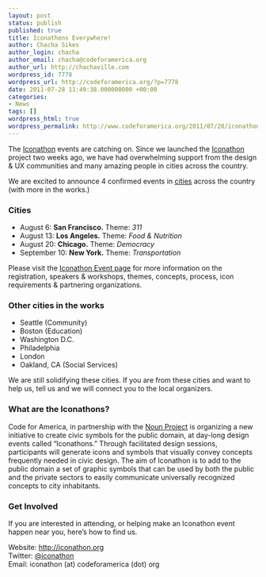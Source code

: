 ```yaml
---
layout: post
status: publish
published: true
title: Iconathons Everywhere!
author: Chacha Sikes
author_login: chacha
author_email: chacha@codeforamerica.org
author_url: http://chachaville.com
wordpress_id: 7778
wordpress_url: http://codeforamerica.org/?p=7778
date: 2011-07-28 11:49:38.000000000 +00:00
categories:
- News
tags: []
wordpress_html: true
wordpress_permalink: http://www.codeforamerica.org/2011/07/28/iconathons-everywhere/
---
```


<p>The <a href="http://iconathon.org">Iconathon</a> events are catching on. Since we launched the <a href="http://iconathon.org">Iconathon</a> project two weeks ago, we have had overwhelming support from the design &amp; UX communities and many amazing people in cities across the country.</p>
<p>We are excited to announce 4 confirmed events in <a href="http://iconathon.org/cities/">cities</a> across the country (with more in the works.) </p>
<h3>Cities</h3>
<ul>
<li>August 6: <strong>San Francisco.</strong> Theme: <em>311</em></li>
<li>August 13: <strong>Los Angeles.</strong> Theme: <em>Food &amp; Nutrition</em></li>
<li>August 20: <strong>Chicago.</strong> Theme: <em>Democracy</em></li>
<li>September 10: <strong>New York.</strong> Theme: <em>Transportation</em></li>
</ul>
<p>Please visit the <a href="http://iconathon.org/cities/">Iconathon Event page</a> for more information on the registration, speakers &amp; workshops, themes, concepts, process, icon requirements &amp; partnering organizations.</p>
<h3>Other cities in the works</h3>
<ul>
<li>Seattle (Community)</li>
<li>Boston (Education)</li>
<li>Washington D.C.</li>
<li>Philadelphia</li>
<li>London</li>
<li>Oakland, CA (Social Services)</li>
</ul>
<p>We are still solidifying these cities. If you are from these cities and want to help us, tell us and we will connect you to the local organizers.</p>
<h3>What are the Iconathons?</h3>
<p>Code for America, in partnership with the <a href="http://thenounproject.com">Noun Project</a> is organizing a new initiative to create civic symbols for the public domain, at day-long  design events called “Iconathons.” Through facilitated design sessions, participants will generate icons and symbols that visually convey concepts frequently needed in civic design. The aim of Iconathon is to add to the public domain a set of graphic symbols that can be used by both the public and the private sectors to easily communicate universally recognized concepts to city inhabitants.</p>
<h3>Get Involved</h3>
<p>If you are interested in attending, or helping make an Iconathon event happen near you, here’s how to find us.</p>
<p>Website: <a href="http://iconathon.org">http://iconathon.org</a><br/>
Twitter: <a href="http://twitter.com/iconathon">@iconathon</a><br/>
Email: iconathon (at) codeforamerica (dot) org</p>
